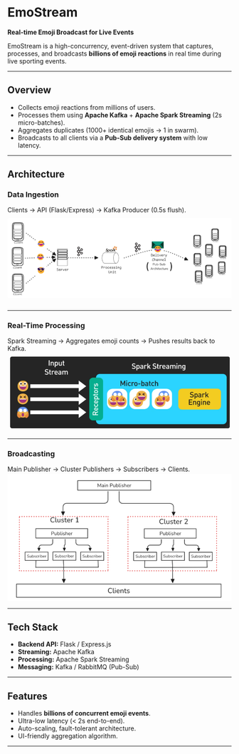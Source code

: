 # EmoStream 
**Real-time Emoji Broadcast for Live Events**

EmoStream is a high-concurrency, event-driven system that captures, processes, and broadcasts **billions of emoji reactions** in real time during live sporting events.

---

## Overview
- Collects emoji reactions from millions of users.
- Processes them using **Apache Kafka** + **Apache Spark Streaming** (2s micro-batches).
- Aggregates duplicates (1000+ identical emojis → 1 in swarm).
- Broadcasts to all clients via a **Pub-Sub delivery system** with low latency.

---

## Architecture

### Data Ingestion
Clients → API (Flask/Express) → Kafka Producer (0.5s flush).
![Stage 1](Application%20Architecture.png)

---

### Real-Time Processing
Spark Streaming → Aggregates emoji counts → Pushes results back to Kafka.
![Spark Streaming](spark%20streaming.png)

---

### Broadcasting
Main Publisher → Cluster Publishers → Subscribers → Clients.
![Pub-Sub](pub%20sub%20model.png)

---

## Tech Stack
- **Backend API:** Flask / Express.js
- **Streaming:** Apache Kafka
- **Processing:** Apache Spark Streaming
- **Messaging:** Kafka / RabbitMQ (Pub-Sub)

---

## Features
- Handles **billions of concurrent emoji events**.
- Ultra-low latency (< 2s end-to-end).
- Auto-scaling, fault-tolerant architecture.
- UI-friendly aggregation algorithm.

---
